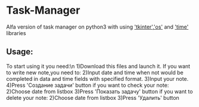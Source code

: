 # Task-Manager
Alfa version of task manager on python3 with using ['tkinter'](https://docs.python.org/3/library/tkinter.html),['os'](https://docs.python.org/3/library/os.html) and ['time'](https://docs.python.org/3/library/time.html) libraries
## Usage:
To start using it you need:\n
1)Download this files and launch it.
If you want to write new note,you need to:
  2)Input date and time when not would be completed in data and time fields with specified format.
  3)Input your note.
  4)Press 'Создание задачи' button
if you want to check your note:
  2)Choose date from listbox
  3)Press 'Показать задачу' button
if you want to delete your note:
  2)Choose date from listbox
  3)Press 'Удалить' button
